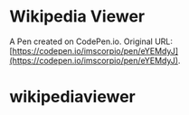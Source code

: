 # Wikipedia Viewer

A Pen created on CodePen.io. Original URL: [https://codepen.io/imscorpio/pen/eYEMdyJ](https://codepen.io/imscorpio/pen/eYEMdyJ).

# wikipediaviewer
